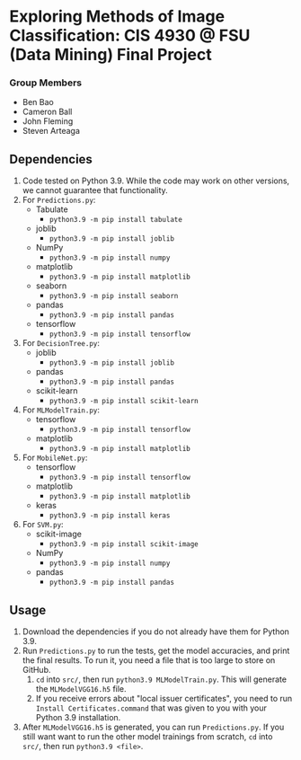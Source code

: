 # Exploring Methods of Image Classification: CIS 4930 @ FSU (Data Mining) Final Project
### Group Members
- Ben Bao
- Cameron Ball
- John Fleming
- Steven Arteaga


## Dependencies
1. Code tested on Python 3.9. While the code may work on other versions, we cannot guarantee that functionality.
2. For `Predictions.py`:
    - Tabulate
      - `python3.9 -m pip install tabulate`
    - joblib
      - `python3.9 -m pip install joblib`
    - NumPy
      - `python3.9 -m pip install numpy`
    - matplotlib
      - `python3.9 -m pip install matplotlib`
    - seaborn
      - `python3.9 -m pip install seaborn`
    - pandas
      - `python3.9 -m pip install pandas`
    - tensorflow
      - `python3.9 -m pip install tensorflow`
3. For `DecisionTree.py`:
    - joblib
      - `python3.9 -m pip install joblib`
    - pandas
      - `python3.9 -m pip install pandas`
    - scikit-learn
      - `python3.9 -m pip install scikit-learn`
4. For `MLModelTrain.py`:
    - tensorflow
      - `python3.9 -m pip install tensorflow`
    - matplotlib
      - `python3.9 -m pip install matplotlib`
5. For `MobileNet.py`:
    - tensorflow
      - `python3.9 -m pip install tensorflow`
    - matplotlib
      - `python3.9 -m pip install matplotlib`
    - keras
      - `python3.9 -m pip install keras`
6. For `SVM.py`:
    - scikit-image
      - `python3.9 -m pip install scikit-image`
    - NumPy
      - `python3.9 -m pip install numpy`
    - pandas
      - `python3.9 -m pip install pandas`

## Usage
1. Download the dependencies if you do not already have them for Python 3.9.
2. Run `Predictions.py` to run the tests, get the model accuracies, and print the final results. To run it, you need a file that is too large to store on GitHub.
    1. `cd` into `src/`, then run `python3.9 MLModelTrain.py`. This will generate the `MLModelVGG16.h5` file.
    2. If you receive errors about "local issuer certificates", you need to run `Install Certificates.command` that was given to you with your Python 3.9 installation.
3. After `MLModelVGG16.h5` is generated, you can run `Predictions.py`. If you still want want to run the other model trainings from scratch, `cd` into `src/`, then run `python3.9 <file>`.
